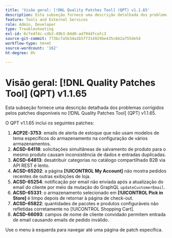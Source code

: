 ```yaml
---
title: 'Visão geral: [!DNL Quality Patches Tool] (QPT) v1.1.65'
description: Esta subseção fornece uma descrição detalhada dos problemas corrigidos pelos patches disponíveis no  [!DNL Quality Patches Tool] (QPT) v1.1.65.
feature: Tools and External Services
role: Admin, Developer
type: Troubleshooting
exl-id: 6cfe4f4c-cdb3-49b3-84d0-ad794dfcafc3
source-git-commit: 773bc7a5b34a2b5f7314929be435c842a755de54
workflow-type: tm+mt
source-wordcount: '162'
ht-degree: 0%

---
```


# Visão geral: [!DNL Quality Patches Tool] (QPT) v1.1.65

Esta subseção fornece uma descrição detalhada dos problemas corrigidos pelos patches disponíveis no [!DNL Quality Patches Tool] (QPT) v1.1.65.

O QPT v1.1.65 inclui os seguintes patches:
1. **ACP2E-3753**: emails de alerta de estoque que não usam modelos de tema específicos do armazenamento na configuração de vários armazenamentos.
1. **ACSD-64118**: solicitações simultâneas de salvamento de produto para o mesmo produto causam inconsistência de dados e entradas duplicadas.
1. **ACSD-64813**: desatribuir categorias no catálogo compartilhado B2B via API REST é lento.
1. **ACSD-65202**: a página **[!UICONTROL My Account]** não mostra pedidos recentes de outras exibições de loja.
1. **ACSD-65254**: notificação por email não enviada após a atualização do email do cliente por meio da mutação do GraphQL `updateCustomerEmail`.
1. **ACSD-65331**: o armazenamento selecionado em **[!UICONTROL Pick in Store]** é limpo depois de retornar à página de check-out.
1. **ACSD-65822**: quantidades de pacotes e produtos configuráveis não refletidas corretamente no [!UICONTROL Shopping Cart].
1. **ACSD-66093**: campos de nome de cliente convidado permitem entrada de email causando emails de pedido inválido.

Use o menu à esquerda para navegar até uma página de patch específica.
